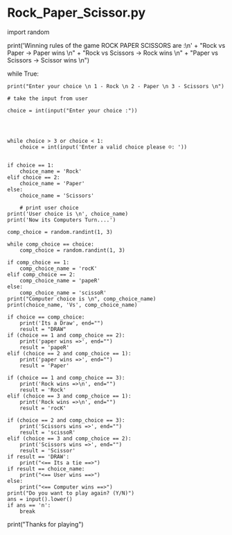 # Rock_Paper_Scissor.py
import random


print('Winning rules of the game ROCK PAPER SCISSORS are :\n'
      + "Rock vs Paper -> Paper wins \n"
      + "Rock vs Scissors -> Rock wins \n"
      + "Paper vs Scissors -> Scissor wins \n")

while True:

    print("Enter your choice \n 1 - Rock \n 2 - Paper \n 3 - Scissors \n")

    # take the input from user

    choice = int(input("Enter your choice :"))




    while choice > 3 or choice < 1:
        choice = int(input('Enter a valid choice please ☺: '))


    if choice == 1:
        choice_name = 'Rock'
    elif choice == 2:
        choice_name = 'Paper'
    else:
        choice_name = 'Scissors'

        # print user choice
    print('User choice is \n', choice_name)
    print('Now its Computers Turn....')

    comp_choice = random.randint(1, 3)

    while comp_choice == choice:
        comp_choice = random.randint(1, 3)

    if comp_choice == 1:
        comp_choice_name = 'rocK'
    elif comp_choice == 2:
        comp_choice_name = 'papeR'
    else:
        comp_choice_name = 'scissoR'
    print("Computer choice is \n", comp_choice_name)
    print(choice_name, 'Vs', comp_choice_name)

    if choice == comp_choice:
        print('Its a Draw', end="")
        result = "DRAW"
    if (choice == 1 and comp_choice == 2):
        print('paper wins =>', end="")
        result = 'papeR'
    elif (choice == 2 and comp_choice == 1):
        print('paper wins =>', end="")
        result = 'Paper'

    if (choice == 1 and comp_choice == 3):
        print('Rock wins =>\n', end="")
        result = 'Rock'
    elif (choice == 3 and comp_choice == 1):
        print('Rock wins =>\n', end="")
        result = 'rocK'

    if (choice == 2 and comp_choice == 3):
        print('Scissors wins =>', end="")
        result = 'scissoR'
    elif (choice == 3 and comp_choice == 2):
        print('Scissors wins =>', end="")
        result = 'Scissor'
    if result == 'DRAW':
        print("<== Its a tie ==>")
    if result == choice_name:
        print("<== User wins ==>")
    else:
        print("<== Computer wins ==>")
    print("Do you want to play again? (Y/N)")
    ans = input().lower()
    if ans == 'n':
        break



print("Thanks for playing")
